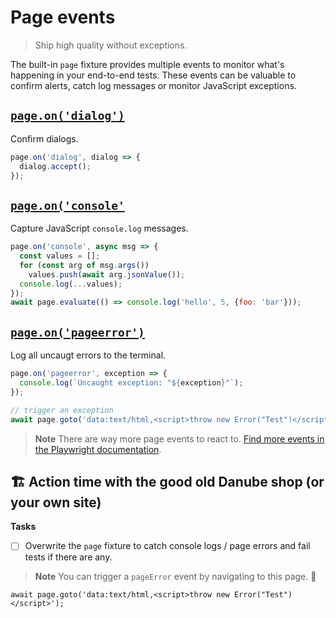 # Page events
> Ship high quality without exceptions.

The built-in `page` fixture provides multiple events to monitor what's happening in your end-to-end tests. These events can be valuable to confirm alerts, catch log messages or monitor JavaScript exceptions.

## [`page.on('dialog')`](https://playwright.dev/docs/api/class-page#page-event-dialog)

Confirm dialogs.

```javascript
page.on('dialog', dialog => {
  dialog.accept();
});
```

## [`page.on('console'`](https://playwright.dev/docs/api/class-page#page-event-console)

Capture JavaScript `console.log` messages.

```javascript
page.on('console', async msg => {
  const values = [];
  for (const arg of msg.args())
    values.push(await arg.jsonValue());
  console.log(...values);
});
await page.evaluate(() => console.log('hello', 5, {foo: 'bar'}));
```
## [`page.on('pageerror')`](https://playwright.dev/docs/api/class-page#page-event-page-error)

Log all uncaugt errors to the terminal.

```javascript
page.on('pageerror', exception => {
  console.log(`Uncaught exception: "${exception}"`);
});

// trigger an exception
await page.goto('data:text/html,<script>throw new Error("Test")</script>');
```

> **Note** There are way more page events to react to. [Find more events in the Playwright documentation](https://playwright.dev/docs/api/class-page#page-event-page-error).

## 🏗️ Action time with the good old Danube shop (or your own site)

**Tasks**

- [ ] Overwrite the `page` fixture to catch console logs / page errors and fail tests if there are any.

> **Note** You can trigger a `pageError` event by navigating to this page. 🫣

```
await page.goto('data:text/html,<script>throw new Error("Test")</script>');
```
